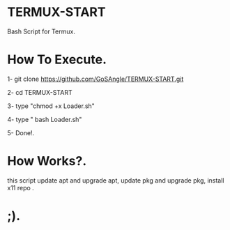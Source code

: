 # TERMUX-START
Bash Script for Termux.

# How To Execute.

1- git clone https://github.com/GoSAngle/TERMUX-START.git

2- cd TERMUX-START

3- type "chmod +x Loader.sh"

4- type " bash Loader.sh"

5- Done!.

# How Works?.
this script update apt and upgrade apt, update pkg and upgrade pkg, install x11 repo .

# ;).
